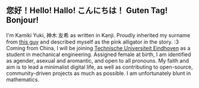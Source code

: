 ## 您好！Hello! Hallo! こんにちは！ Guten Tag! Bonjour!

I'm Kamiki Yuki, 神木 友希 as written in Kanji. Proudly inherited my surname from [this guy](https://megamitensei.fandom.com/wiki/Akinari_Kamiki) and described myself as the pink alligator in the story. :3 
Coming from China, I will be joining [Technische Universiteit Eindhoven](https://tue.nl) as a student in mechanical engineering.
Assigned female at birth, I am identified as agender, asexual and aromantic, and open to all pronouns.
My faith and aim is to lead a minimalist digital life, as well as contributing to open-source, community-driven projects as much as possible.
I am unfortunately blunt in mathematics.
